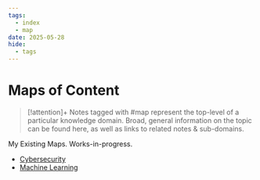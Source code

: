 ```yaml
---
tags:
  - index
  - map
date: 2025-05-28
hide:
  - tags
---
```

# Maps of Content

> [!attention]+ 
> Notes tagged with #map represent the top-level of a particular knowledge domain. Broad, general information on the topic can be found here, as well as links to related notes & sub-domains.

My Existing Maps. Works-in-progress.

- [Cybersecurity](Cybersecurity.md)
- [Machine Learning](Machine%20Learning.md)
